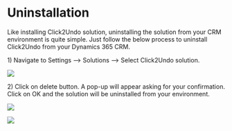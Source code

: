 # Uninstallation

Like installing Click2Undo solution, uninstalling the solution from your CRM environment is quite simple. Just follow the below process to uninstall Click2Undo from your Dynamics 365 CRM.&#x20;

1\) Navigate to Settings --> Solutions --> Select Click2Undo solution.

![](../.gitbook/assets/uninstall\_3.png)

2\) Click on delete button. A pop-up will appear asking for your confirmation. Click on OK and the solution will be uninstalled from your environment.

![](<../.gitbook/assets/uninstall\_4 - Copy.png>)

![](<../.gitbook/assets/uninstall\_5 - Copy.png>)
